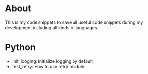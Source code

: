 # About
This is my code snippets to save all useful code snippets during my
development including all kinds of languages.

# Python

* init_looging: Initialize logging by default
* test_retry: How to use retry module
